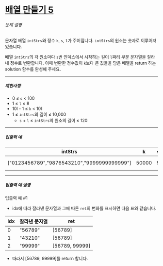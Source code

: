 # [배열 만들기 5](https://school.programmers.co.kr/learn/courses/30/lessons/181912)


###### 문제 설명


문자열 배열 `intStrs`와 정수 `k`, `s`, `l`가 주어집니다. `intStrs`의 원소는 숫자로 이루어져 있습니다. 


배열 `intStrs`의 각 원소마다 `s`번 인덱스에서 시작하는 길이 `l`짜리 부분 문자열을 잘라내 정수로 변환합니다. 이때 변환한 정수값이 `k`보다 큰 값들을 담은 배열을 return 하는 solution 함수를 완성해 주세요.




---


##### 제한사항


* 0 ≤ `s` \< 100
* 1 ≤ `l` ≤ 8
* 10l \- 1 ≤ `k` \< 10l
* 1 ≤ `intStrs`의 길이 ≤ 10,000
	+ `s` \+ `l` ≤ `intStrs`의 원소의 길이 ≤ 120




---


##### 입출력 예




| intStrs | k | s | l | result |
| --- | --- | --- | --- | --- |
| \["0123456789","9876543210","9999999999999"] | 50000 | 5 | 5 | \[56789, 99999] |




---


##### 입출력 예 설명


입출력 예 \#1


* idx에 따라 잘라낸 문자열과 그에 따른 `ret`의 변화를 표시하면 다음 표와 같습니다.




| idx | 잘라낸 문자열 | ret |
| --- | --- | --- |
| 0 | "56789" | \[56789] |
| 1 | "43210" | \[56789] |
| 2 | "99999" | \[56789, 99999] |


* 따라서 \[56789, 99999]를 return 합니다.



